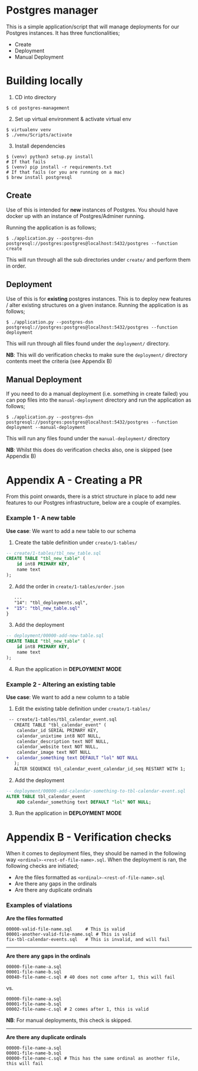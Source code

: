 # Postgres manager

This is a simple application/script that will manage deployments for our Postgres instances. It has three functionalities;
- Create
- Deployment
- Manual Deployment

# Building locally

1. CD into directory
```
$ cd postgres-management
```

2. Set up virtual environment & activate virtual env
```
$ virtualenv venv
$ ./venv/Scripts/activate
```

3. Install dependencies
```
$ (venv) python3 setup.py install
# If that fails
$ (venv) pip install -r requirements.txt
# If that fails (or you are running on a mac)
$ brew install postgresql
```

## Create

Use of this is intended for **new** instances of Postgres. You should have docker up with an instance of Postgres/Adminer running.

Running the application is as follows;
```
$ ./application.py --postgres-dsn postgresql://postgres:postgres@localhost:5432/postgres --function create
```

This will run through all the sub directories under `create/` and perform them in order.

## Deployment

Use of this is for **existing** postgres instances. This is to deploy new features / alter existing structures on a given instance. Running the application is as follows;
```
$ ./application.py --postgres-dsn postgresql://postgres:postgres@localhost:5432/postgres --function deployment
```

This will run through all files found under the `deployment/` directory.  

**NB**: This will do verification checks to make sure the `deployment/` directory contents meet the criteria (see Appendix B)

## Manual Deployment

If you need to do a manual deployment (i.e. something in create failed) you can pop files into the `manual-deployment` directory and run the application as follows;
```
$ ./application.py --postgres-dsn postgresql://postgres:postgres@localhost:5432/postgres --function deployment --manual-deployment
```

This will run any files found under the `manual-deployment/` directory

**NB**: Whilst this does do verification checks also, one is skipped (see Appendix B)

# Appendix A - Creating a PR

From this point onwards, there is a strict structure in place to add new features to our Postgres infrastructure, below are a couple of examples.

### Example 1 - A new table

**Use case**: We want to add a new table to our schema

1. Create the table definition under `create/1-tables/`

```sql
-- create/1-tables/tbl_new_table.sql
CREATE TABLE "tbl_new_table" (
    id int8 PRIMARY KEY,
    name text
);
```

2. Add the order in `create/1-tables/order.json`
```diff
   ...
   "14": "tbl_deployments.sql",
+  "15": "tbl_new_table.sql"
}
```

3. Add the deployment
```sql
-- deployment/00000-add-new-table.sql
CREATE TABLE "tbl_new_table" (
    id int8 PRIMARY KEY,
    name text
);
```

4. Run the application in **DEPLOYMENT MODE**

### Example 2 - Altering an existing table

**Use case**: We want to add a new column to a table

1. Edit the existing table definition under `create/1-tables/`

```diff
 -- create/1-tables/tbl_calendar_event.sql
   CREATE TABLE "tbl_calendar_event" (
   	calendar_id SERIAL PRIMARY KEY,
   	calendar_unixtime int8 NOT NULL,
   	calendar_description text NOT NULL,
   	calendar_website text NOT NULL,
   	calendar_image text NOT NULL
+	calendar_something text DEFAULT "lol" NOT NULL
   );
   ALTER SEQUENCE tbl_calendar_event_calendar_id_seq RESTART WITH 1;
```

2. Add the deployment
```sql
-- deployment/00000-add-calendar-something-to-tbl-calendar-event.sql
ALTER TABLE tbl_calendar_event
	ADD calendar_something text DEFAULT "lol" NOT NULL;
```

3. Run the application in **DEPLOYMENT MODE**

# Appendix B - Verification checks

When it comes to deployment files, they should be named in the following way `<ordinal>-<rest-of-file-name>.sql`. When the deployment is ran, the following checks are initiated;
- Are the files formatted as `<ordinal>-<rest-of-file-name>.sql`
- Are there any gaps in the ordinals
- Are there any duplicate ordinals

### Examples of vialations

**Are the files formatted**

```
00000-valid-file-name.sql	  # This is valid
00001-another-valid-file-name.sql # This is valid
fix-tbl-calendar-events.sql	  # This is invalid, and will fail
```

---

**Are there any gaps in the ordinals**

```
00000-file-name-a.sql
00001-file-name-b.sql
00040-file-name-c.sql # 40 does not come after 1, this will fail
```
vs.
```
00000-file-name-a.sql
00001-file-name-b.sql
00002-file-name-c.sql # 2 comes after 1, this is valid
```
**NB**: For manual deployments, this check is skipped.

---

**Are there any duplicate ordinals**

```
00000-file-name-a.sql
00001-file-name-b.sql
00000-file-name-c.sql # This has the same ordinal as another file, this will fail
```

